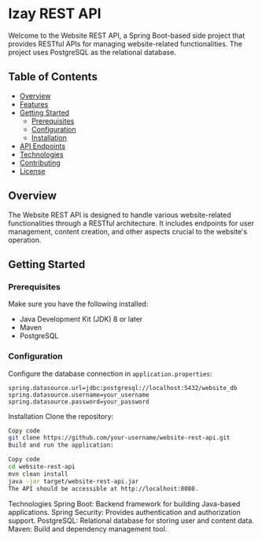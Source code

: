 # Izay REST API

Welcome to the Website REST API, a Spring Boot-based side project that provides RESTful APIs for managing website-related functionalities. The project uses PostgreSQL as the relational database.

## Table of Contents

- [Overview](#overview)
- [Features](#features)
- [Getting Started](#getting-started)
  - [Prerequisites](#prerequisites)
  - [Configuration](#configuration)
  - [Installation](#installation)
- [API Endpoints](#api-endpoints)
- [Technologies](#technologies)
- [Contributing](#contributing)
- [License](#license)

## Overview

The Website REST API is designed to handle various website-related functionalities through a RESTful architecture. It includes endpoints for user management, content creation, and other aspects crucial to the website's operation.


## Getting Started

### Prerequisites

Make sure you have the following installed:

- Java Development Kit (JDK) 8 or later
- Maven
- PostgreSQL

### Configuration

Configure the database connection in `application.properties`:

```properties
spring.datasource.url=jdbc:postgresql://localhost:5432/website_db
spring.datasource.username=your_username
spring.datasource.password=your_password
```
Installation
Clone the repository:

```bash
Copy code
git clone https://github.com/your-username/website-rest-api.git
Build and run the application:
```
```bash
Copy code
cd website-rest-api
mvn clean install
java -jar target/website-rest-api.jar
The API should be accessible at http://localhost:8080.
```


Technologies
Spring Boot: Backend framework for building Java-based applications.
Spring Security: Provides authentication and authorization support.
PostgreSQL: Relational database for storing user and content data.
Maven: Build and dependency management tool.
